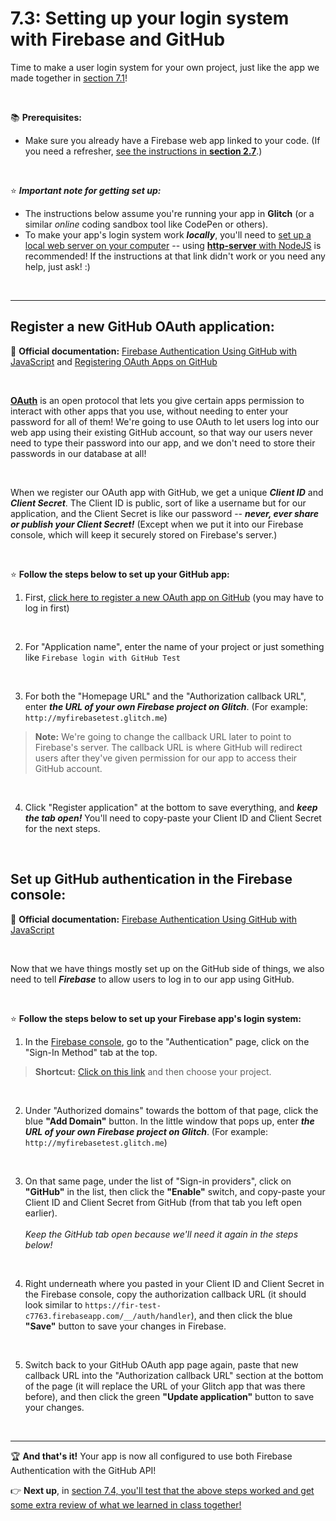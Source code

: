 # 7.3: Setting up your login system with Firebase and GitHub

Time to make a user login system for your own project, just like the app we made together in [section 7.1](https://github.com/LearnTeachCode/intro-javascript-class/blob/may-2018-int/week-7/7-1-group-firebase-github-login.md)!

<br/>

📚 **Prerequisites:**
  - Make sure you already have a Firebase web app linked to your code. (If you need a refresher, [see the instructions in **section 2.7**](https://github.com/LearnTeachCode/intro-javascript-class/blob/may-2018-int/week-2/2-7-firebase-setup.md).)

<br/>

:star: ***Important note for getting set up:***
  - The instructions below assume you're running your app in **Glitch** (or a similar *online* coding sandbox tool like CodePen or others).
  - To make your app's login system work ***locally***, you'll need to [set up a local web server on your computer](https://gist.github.com/jgravois/5e73b56fa7756fd00b89) -- using [**http-server** with NodeJS](https://gist.github.com/jgravois/5e73b56fa7756fd00b89#http-server-for-node) is recommended! If the instructions at that link didn't work or you need any help, just ask! :)

<br/>

<hr/>

## Register a new GitHub OAuth application:

📑 **Official documentation:** [Firebase Authentication Using GitHub with JavaScript](https://firebase.google.com/docs/auth/web/github-auth) and [Registering OAuth Apps on GitHub](https://developer.github.com/apps/building-integrations/setting-up-and-registering-oauth-apps/registering-oauth-apps/)

<br/>

[**OAuth**](https://oauth.net/) is an open protocol that lets you give certain apps permission to interact with other apps that you use, without needing to enter your password for all of them! We're going to use OAuth to let users log into our web app using their existing GitHub account, so that way our users never need to type their password into our app, and we don't need to store their passwords in our database at all!

<br/>

When we register our OAuth app with GitHub, we get a unique ***Client ID*** and ***Client Secret***. The Client ID is public, sort of like a username but for our application, and the Client Secret is like our password --
 ***never, ever share or publish your Client Secret!*** (Except when we put it into our Firebase console, which will keep it securely stored on Firebase's server.)
 
 <br/>
 
:star: **Follow the steps below to set up your GitHub app:**

  1. First, [click here to register a new OAuth app on GitHub](https://github.com/settings/applications/new) (you may have to log in first)

<br/>

  2. For "Application name", enter the name of your project or just something like `Firebase login with GitHub Test`

<br/>

  3. For both the "Homepage URL" and the "Authorization callback URL", enter ***the URL of your own Firebase project on Glitch***. (For example: `http://myfirebasetest.glitch.me`)

  > **Note:** We're going to change the callback URL later to point to Firebase's server. The callback URL is where GitHub will redirect users after they've given permission for our app to access their GitHub account.

<br/>

  4. Click "Register application" at the bottom to save everything, and ***keep the tab open!*** You'll need to copy-paste your Client ID and Client Secret for the next steps.

<br/>



## Set up GitHub authentication in the Firebase console:

📑 **Official documentation:** [Firebase Authentication Using GitHub with JavaScript](https://firebase.google.com/docs/auth/web/github-auth)

<br/>

Now that we have things mostly set up on the GitHub side of things, we also need to tell ***Firebase*** to allow users to log in to our app using GitHub.

<br/>

:star: **Follow the steps below to set up your Firebase app's login system:**

  1. In the [Firebase console](https://console.firebase.google.com/), go to the "Authentication" page, click on the "Sign-In Method" tab at the top.

  > **Shortcut:** [Click on this link](https://console.firebase.google.com/project/_/authentication/providers) and then choose your project.

<br/>

  2. Under "Authorized domains" towards the bottom of that page, click the blue **"Add Domain"** button. In the little window that pops up, enter ***the URL of your own Firebase project on Glitch***. (For example: `http://myfirebasetest.glitch.me`)

<br/>

  3. On that same page, under the list of "Sign-in providers", click on **"GitHub"** in the list, then click the **"Enable"** switch, and copy-paste your Client ID and Client Secret from GitHub (from that tab you left open earlier). <br/><br/>*Keep the GitHub tab open because we'll need it again in the steps below!*

<br/>

  4. Right underneath where you pasted in your Client ID and Client Secret in the Firebase console, copy the authorization callback URL (it should look similar to `https://fir-test-c7763.firebaseapp.com/__/auth/handler`), and then click the blue **"Save"** button to save your changes in Firebase.

<br/>

  5. Switch back to your GitHub OAuth app page again, paste that new callback URL into the "Authorization callback URL" section at the bottom of the page (it will replace the URL of your Glitch app that was there before), and then click the green **"Update application"** button to save your changes.


<br/>

<hr/>

:trophy: **And that's it!** Your app is now all configured to use both Firebase Authentication with the GitHub API!

:point_right: **Next up**, in [section 7.4, you'll test that the above steps worked and get some extra review of what we learned in class together!](https://github.com/LearnTeachCode/intro-javascript-class/blob/may-2018-int/week-7/7-4-firebase-login-review-challenges.md)

